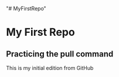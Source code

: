 "# MyFirstRepo" 
# My First Repo
## Practicing the pull command
This is my initial edition from GitHub
